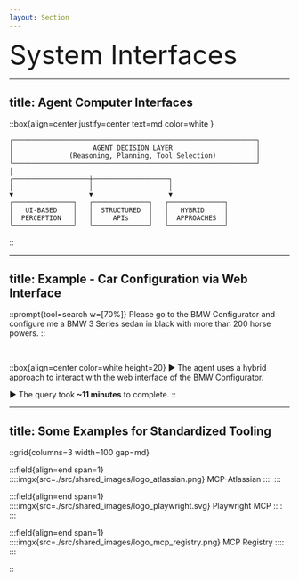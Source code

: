 ```yaml
---
layout: Section
---
```


<div class="absolute top-50%">

  <div style="text-align: left; font-size: 3rem;">
    System Interfaces
  </div>

</div>


---
title: Agent Computer Interfaces
---

::box{align=center justify=center text=md color=white }
```
┌─────────────────────────────────────────────────────────────┐
│                    AGENT DECISION LAYER                     │
│              (Reasoning, Planning, Tool Selection)          │
└─────────────────────────────────────────────────────────────┘
│
┌───────────────────┼───────────────────┐
│                   │                   │
▼                   ▼                   ▼
┌───────────────┐   ┌──────────────┐   ┌──────────────┐
│   UI-BASED    │   │  STRUCTURED  │   │   HYBRID     │
│  PERCEPTION   │   │     APIs     │   │  APPROACHES  │
└───────────────┘   └──────────────┘   └──────────────┘
```
::


---
title: Example - Car Configuration via Web Interface
---
::prompt{tool=search w=[70%]}
    Please go to the BMW Configurator and configure me a BMW 3 Series sedan in black with more than 200 horse powers.
::

<br>

<v-click>

::box{align=center color=white height=20}
▶️ The agent uses a hybrid approach to interact with the web
interface of the BMW Configurator. 

▶️ The query took __~11 minutes__ to complete.
::

</v-click>


---
title: Some Examples for Standardized Tooling
---

::grid{columns=3 width=100 gap=md}

<v-click>

:::field{align=end span=1}
::::imgx{src=./src/shared_images/logo_atlassian.png}
MCP-Atlassian
::::
:::

</v-click>
<v-click>

:::field{align=end span=1}
::::imgx{src=./src/shared_images/logo_playwright.svg}
Playwright MCP
::::
:::

</v-click>
<v-click>

:::field{align=end span=1}
::::imgx{src=./src/shared_images/logo_mcp_registry.png}
MCP Registry
::::
:::

</v-click>

::